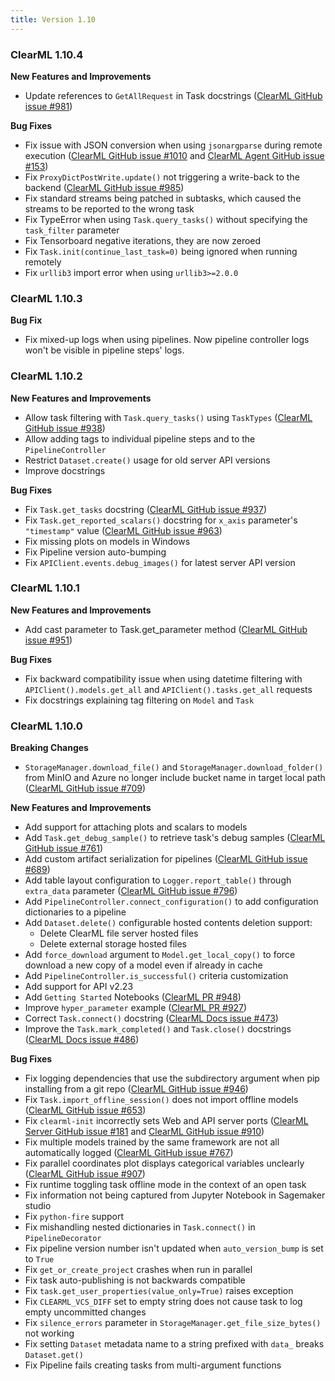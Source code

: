 ```yaml
---
title: Version 1.10
---
```


### ClearML 1.10.4

**New Features and Improvements**
* Update references to `GetAllRequest` in Task docstrings ([ClearML GitHub issue #981](https://github.com/clearml/clearml/issues/981))

**Bug Fixes**
* Fix issue with JSON conversion when using `jsonargparse` during remote execution ([ClearML GitHub issue #1010](https://github.com/clearml/clearml/issues/1010)
and [ClearML Agent GitHub issue #153](https://github.com/clearml/clearml-agent/issues/153))
* Fix `ProxyDictPostWrite.update()` not triggering a write-back to the backend ([ClearML GitHub issue #985](https://github.com/clearml/clearml/issues/985))
* Fix standard streams being patched in subtasks, which caused the streams to be reported to the wrong task
* Fix TypeError when using `Task.query_tasks()` without specifying the `task_filter` parameter
* Fix Tensorboard negative iterations, they are now zeroed
* Fix `Task.init(continue_last_task=0)` being ignored when running remotely
* Fix `urllib3` import error when using `urllib3>=2.0.0`

### ClearML 1.10.3

**Bug Fix**
* Fix mixed-up logs when using pipelines. Now pipeline controller logs won't be visible in pipeline steps' logs.

### ClearML 1.10.2

**New Features and Improvements**
* Allow task filtering with `Task.query_tasks()` using `TaskTypes` ([ClearML GitHub issue #938](https://github.com/clearml/clearml/issues/938))
* Allow adding tags to individual pipeline steps and to the `PipelineController`
* Restrict `Dataset.create()` usage for old server API versions
* Improve docstrings

**Bug Fixes**
* Fix `Task.get_tasks` docstring ([ClearML GitHub issue #937](https://github.com/clearml/clearml/issues/937))
* Fix `Task.get_reported_scalars()` docstring for `x_axis` parameter's `"timestamp"` value ([ClearML GitHub issue #963](https://github.com/clearml/clearml/issues/963))
* Fix missing plots on models in Windows
* Fix Pipeline version auto-bumping
* Fix `APIClient.events.debug_images()` for latest server API version

### ClearML 1.10.1

**New Features and Improvements**
* Add cast parameter to Task.get_parameter method ([ClearML GitHub issue #951](https://github.com/clearml/clearml/issues/951))

**Bug Fixes**
* Fix backward compatibility issue when using datetime filtering with `APIClient().models.get_all` and `APIClient().tasks.get_all` requests
* Fix docstrings explaining tag filtering on `Model` and `Task`

### ClearML 1.10.0

**Breaking Changes**
* `StorageManager.download_file()` and `StorageManager.download_folder()` from MinIO and Azure no longer include bucket name 
in target local path ([ClearML GitHub issue #709](https://github.com/clearml/clearml/issues/709))

**New Features and Improvements**
* Add support for attaching plots and scalars to models
* Add `Task.get_debug_sample()` to retrieve task's debug samples ([ClearML GitHub issue #761](https://github.com/clearml/clearml/issues/761))
* Add custom artifact serialization for pipelines ([ClearML GitHub issue #689](https://github.com/clearml/clearml/issues/689))
* Add table layout configuration to `Logger.report_table()` through `extra_data` parameter ([ClearML GitHub issue #796](https://github.com/clearml/clearml/issues/796))
* Add `PipelineController.connect_configuration()` to add configuration dictionaries to a pipeline
* Add `Dataset.delete()` configurable hosted contents deletion support:
  * Delete ClearML file server hosted files
  * Delete external storage hosted files 
* Add `force_download` argument to `Model.get_local_copy()` to force download a new copy of a model even if already in cache
* Add `PipelineController.is_successful()` criteria customization
* Add support for API v2.23
* Add `Getting Started` Notebooks ([ClearML PR #948](https://github.com/clearml/clearml/pull/948))
* Improve `hyper_parameter` example ([ClearML PR #927](https://github.com/clearml/clearml/pull/927))
* Correct `Task.connect()` docstring ([ClearML Docs issue #473](https://github.com/clearml/clearml-DOCS/issues/473))
* Improve the `Task.mark_completed()` and `Task.close()` docstrings ([ClearML Docs issue #486](https://github.com/clearml/clearml-docs/issues/486))


**Bug Fixes**
* Fix logging dependencies that use the subdirectory argument when pip installing from a git repo ([ClearML GitHub issue #946](https://github.com/clearml/clearml/issues/946))
* Fix `Task.import_offline_session()` does not import offline models ([ClearML GitHub issue #653](https://github.com/clearml/clearml/issues/653))
* Fix `clearml-init` incorrectly sets Web and API server ports ([ClearML Server GitHub issue #181](https://github.com/clearml/clearml-server/issues/181) and [ClearML GitHub issue #910](https://github.com/clearml/clearml/issues/910))
* Fix multiple models trained by the same framework are not all automatically logged ([ClearML GitHub issue #767](https://github.com/clearml/clearml/issues/767))
* Fix parallel coordinates plot displays categorical variables unclearly ([ClearML GitHub issue #907](https://github.com/clearml/clearml/issues/907))
* Fix runtime toggling task offline mode in the context of an open task
* Fix information not being captured from Jupyter Notebook in Sagemaker studio
* Fix `python-fire` support
* Fix mishandling nested dictionaries in `Task.connect()` in `PipelineDecorator`
* Fix pipeline version number isn't updated when `auto_version_bump` is set to `True`
* Fix `get_or_create_project` crashes when run in parallel
* Fix task auto-publishing is not backwards compatible
* Fix `task.get_user_properties(value_only=True)` raises exception 
* Fix `CLEARML_VCS_DIFF` set to empty string does not cause task to log empty uncommitted changes
* Fix `silence_errors` parameter in `StorageManager.get_file_size_bytes()` not working
* Fix setting `Dataset` metadata name to a string prefixed with `data_` breaks `Dataset.get()`
* Fix Pipeline fails creating tasks from multi-argument functions
